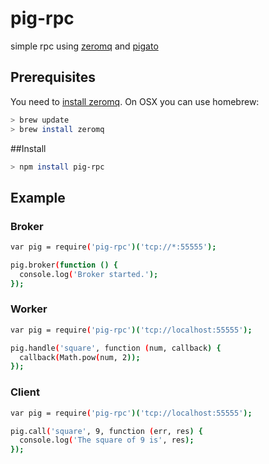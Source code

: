 # pig-rpc
simple rpc using [zeromq](http://zeromq.org/) and [pigato](https://github.com/prdn/pigato)

## Prerequisites
You need to [install zeromq](http://zeromq.org/intro:get-the-software). On OSX you can use homebrew:
```sh
> brew update
> brew install zeromq 
```

##Install
```sh
> npm install pig-rpc
```

## Example

### Broker
```sh
var pig = require('pig-rpc')('tcp://*:55555');

pig.broker(function () {
  console.log('Broker started.');
});
```

### Worker
```sh
var pig = require('pig-rpc')('tcp://localhost:55555');

pig.handle('square', function (num, callback) {
  callback(Math.pow(num, 2));
});
```

### Client
```sh
var pig = require('pig-rpc')('tcp://localhost:55555');

pig.call('square', 9, function (err, res) {
  console.log('The square of 9 is', res);
});
```
